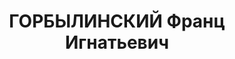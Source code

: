 ---
title: ГОРБЫЛИНСКИЙ Франц Игнатьевич
description: '1903 року народження, м. Буіка Вінницької області, поляк, освіта нижча,
  безпартійний. Проживав: м. Макіївка Донецької області, 22 лінія, 12 проспект, буд.
  № 148. Робітник заводу ім. Кірова.

  Заарештований 22 липня 1937 року. Засуджений виїзною сесією військової колегії Верховного
  Суду СРСР у м. Донецьку до розстрілу з конфіскацією майна. Вирок приведено до виконання
  у м. Донецьку 3 грудня 1937 року.

  Реабілітований у 1958 році.'
---